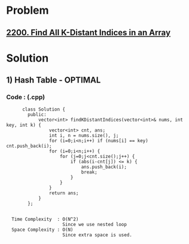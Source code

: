 # Problem

## [2200. Find All K-Distant Indices in an Array](https://leetcode.com/problems/find-all-k-distant-indices-in-an-array/)


# Solution 

## 1) Hash Table - OPTIMAL

       
      
      
   ### Code : (.cpp)
    
          class Solution {
            public:
                vector<int> findKDistantIndices(vector<int>& nums, int key, int k) {
                    vector<int> cnt, ans;
                    int i, n = nums.size(), j;
                    for (i=0;i<n;i++) if (nums[i] == key) cnt.push_back(i);
                    for (i=0;i<n;i++) {
                        for (j=0;j<cnt.size();j++) {
                            if (abs(i-cnt[j]) <= k) {
                                ans.push_back(i);
                                break;
                            } 
                        }
                    }
                    return ans;
                }
            };

 
      Time Complexity  : O(N^2) 
                         Since we use nested loop
      Space Complexity : O(N)
                         Since extra space is used.
